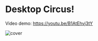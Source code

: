 # Desktop Circus!

Video demo: https://youtu.be/B1AtEhvj3tY


![cover](https://github.com/user-attachments/assets/abd8ee6e-15ed-420c-b57a-31ab73ef89d1)
